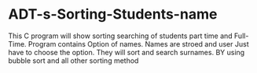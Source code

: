 # ADT-s-Sorting-Students-name
This C program will show sorting searching of students part time and Full-Time. Program contains Option of names. Names are stroed and user Just have to choose the option.  They will sort and search surnames. BY using bubble sort and all other sorting method
